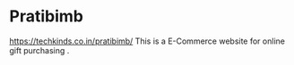 # Pratibimb
https://techkinds.co.in/pratibimb/  This is a E-Commerce website for online gift purchasing . 
